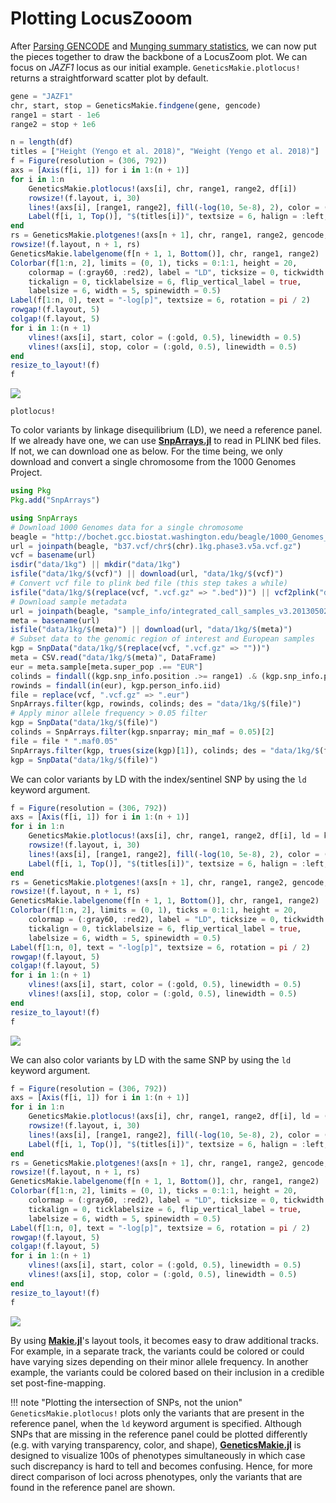 # Plotting LocusZooom

After [Parsing GENCODE](@ref) and [Munging summary statistics](@ref),
we can now put the pieces together to draw the backbone of a LocusZoom plot. 
We can focus on _JAZF1_ locus as our initial example. `GeneticsMakie.plotlocus!` returns 
a straightforward scatter plot by default.

```julia
gene = "JAZF1"
chr, start, stop = GeneticsMakie.findgene(gene, gencode)
range1 = start - 1e6
range2 = stop + 1e6

n = length(df)
titles = ["Height (Yengo et al. 2018)", "Weight (Yengo et al. 2018)"]
f = Figure(resolution = (306, 792))
axs = [Axis(f[i, 1]) for i in 1:(n + 1)]
for i in 1:n
    GeneticsMakie.plotlocus!(axs[i], chr, range1, range2, df[i])
    rowsize!(f.layout, i, 30)
    lines!(axs[i], [range1, range2], fill(-log(10, 5e-8), 2), color = (:purple, 0.5), linewidth = 0.5)
    Label(f[i, 1, Top()], "$(titles[i])", textsize = 6, halign = :left, padding = (7.5, 0, -5, 0))
end
rs = GeneticsMakie.plotgenes!(axs[n + 1], chr, range1, range2, gencode; height = 0.1)
rowsize!(f.layout, n + 1, rs)
GeneticsMakie.labelgenome(f[n + 1, 1, Bottom()], chr, range1, range2)
Colorbar(f[1:n, 2], limits = (0, 1), ticks = 0:1:1, height = 20,
    colormap = (:gray60, :red2), label = "LD", ticksize = 0, tickwidth = 0,
    tickalign = 0, ticklabelsize = 6, flip_vertical_label = true,
    labelsize = 6, width = 5, spinewidth = 0.5)
Label(f[1:n, 0], text = "-log[p]", textsize = 6, rotation = pi / 2)
rowgap!(f.layout, 5)
colgap!(f.layout, 5)
for i in 1:(n + 1)
    vlines!(axs[i], start, color = (:gold, 0.5), linewidth = 0.5)
    vlines!(axs[i], stop, color = (:gold, 0.5), linewidth = 0.5)
end
resize_to_layout!(f)
f
```
![](../figs/JAZF1-locuszoom.png)

```@docs
plotlocus!
```

To color variants by linkage disequilibrium (LD), we need a reference panel. If we already have
one, we can use [__SnpArrays.jl__](https://openmendel.github.io/SnpArrays.jl/latest/) to
read in PLINK bed files. If not, we can download one as below. For the time being, 
we only download and convert a single chromosome from the 1000 Genomes Project. 

```julia
using Pkg
Pkg.add("SnpArrays")
```

```julia
using SnpArrays
# Download 1000 Genomes data for a single chromosome
beagle = "http://bochet.gcc.biostat.washington.edu/beagle/1000_Genomes_phase3_v5a"
url = joinpath(beagle, "b37.vcf/chr$(chr).1kg.phase3.v5a.vcf.gz")
vcf = basename(url)
isdir("data/1kg") || mkdir("data/1kg")
isfile("data/1kg/$(vcf)") || download(url, "data/1kg/$(vcf)")
# Convert vcf file to plink bed file (this step takes a while)
isfile("data/1kg/$(replace(vcf, ".vcf.gz" => ".bed"))") || vcf2plink("data/1kg/$(vcf)", "data/1kg/$(replace(vcf, ".vcf.gz" => ""))")
# Download sample metadata
url = joinpath(beagle, "sample_info/integrated_call_samples_v3.20130502.ALL.panel")
meta = basename(url) 
isfile("data/1kg/$(meta)") || download(url, "data/1kg/$(meta)")
# Subset data to the genomic region of interest and European samples
kgp = SnpData("data/1kg/$(replace(vcf, ".vcf.gz" => ""))")
meta = CSV.read("data/1kg/$(meta)", DataFrame)
eur = meta.sample[meta.super_pop .== "EUR"]
colinds = findall((kgp.snp_info.position .>= range1) .& (kgp.snp_info.position .<= range2))
rowinds = findall(in(eur), kgp.person_info.iid)
file = replace(vcf, ".vcf.gz" => ".eur")
SnpArrays.filter(kgp, rowinds, colinds; des = "data/1kg/$(file)")
# Apply minor allele frequency > 0.05 filter
kgp = SnpData("data/1kg/$(file)")
colinds = SnpArrays.filter(kgp.snparray; min_maf = 0.05)[2]
file = file * ".maf0.05"
SnpArrays.filter(kgp, trues(size(kgp)[1]), colinds; des = "data/1kg/$(file)")
kgp = SnpData("data/1kg/$(file)")
```

We can color variants by LD with the index/sentinel SNP by using the `ld` keyword argument.

```julia
f = Figure(resolution = (306, 792))
axs = [Axis(f[i, 1]) for i in 1:(n + 1)]
for i in 1:n
    GeneticsMakie.plotlocus!(axs[i], chr, range1, range2, df[i], ld = kgp)
    rowsize!(f.layout, i, 30)
    lines!(axs[i], [range1, range2], fill(-log(10, 5e-8), 2), color = (:purple, 0.5), linewidth = 0.5)
    Label(f[i, 1, Top()], "$(titles[i])", textsize = 6, halign = :left, padding = (7.5, 0, -5, 0))
end
rs = GeneticsMakie.plotgenes!(axs[n + 1], chr, range1, range2, gencode; height = 0.1)
rowsize!(f.layout, n + 1, rs)
GeneticsMakie.labelgenome(f[n + 1, 1, Bottom()], chr, range1, range2)
Colorbar(f[1:n, 2], limits = (0, 1), ticks = 0:1:1, height = 20,
    colormap = (:gray60, :red2), label = "LD", ticksize = 0, tickwidth = 0,
    tickalign = 0, ticklabelsize = 6, flip_vertical_label = true,
    labelsize = 6, width = 5, spinewidth = 0.5)
Label(f[1:n, 0], text = "-log[p]", textsize = 6, rotation = pi / 2)
rowgap!(f.layout, 5)
colgap!(f.layout, 5)
for i in 1:(n + 1)
    vlines!(axs[i], start, color = (:gold, 0.5), linewidth = 0.5)
    vlines!(axs[i], stop, color = (:gold, 0.5), linewidth = 0.5)
end
resize_to_layout!(f)
f
```
![](../figs/JAZF1-locuszoom-ld.png)

We can also color variants by LD with the same SNP by using the `ld` keyword argument.

```julia
f = Figure(resolution = (306, 792))
axs = [Axis(f[i, 1]) for i in 1:(n + 1)]
for i in 1:n
    GeneticsMakie.plotlocus!(axs[i], chr, range1, range2, df[i], ld = (kgp, "rs508347"))
    rowsize!(f.layout, i, 30)
    lines!(axs[i], [range1, range2], fill(-log(10, 5e-8), 2), color = (:purple, 0.5), linewidth = 0.5)
    Label(f[i, 1, Top()], "$(titles[i])", textsize = 6, halign = :left, padding = (7.5, 0, -5, 0))
end
rs = GeneticsMakie.plotgenes!(axs[n + 1], chr, range1, range2, gencode; height = 0.1)
rowsize!(f.layout, n + 1, rs)
GeneticsMakie.labelgenome(f[n + 1, 1, Bottom()], chr, range1, range2)
Colorbar(f[1:n, 2], limits = (0, 1), ticks = 0:1:1, height = 20,
    colormap = (:gray60, :red2), label = "LD", ticksize = 0, tickwidth = 0,
    tickalign = 0, ticklabelsize = 6, flip_vertical_label = true,
    labelsize = 6, width = 5, spinewidth = 0.5)
Label(f[1:n, 0], text = "-log[p]", textsize = 6, rotation = pi / 2)
rowgap!(f.layout, 5)
colgap!(f.layout, 5)
for i in 1:(n + 1)
    vlines!(axs[i], start, color = (:gold, 0.5), linewidth = 0.5)
    vlines!(axs[i], stop, color = (:gold, 0.5), linewidth = 0.5)
end
resize_to_layout!(f)
f
```
![](../figs/JAZF1-locuszoom-ld-snp.png)

By using [__Makie.jl__](https://makie.juliaplots.org/stable/)'s layout tools, 
it becomes easy to draw additional tracks. For example, in a separate track, 
the variants could be colored or could have varying sizes depending on their minor allele frequency. 
In another example, the variants could be colored based on their inclusion in a 
credible set post-fine-mapping.

!!! note "Plotting the intersection of SNPs, not the union"
    `GeneticsMakie.plotlocus!` plots only the variants that are present in the reference panel, 
    when the `ld` keyword argument is specified. Although SNPs that are missing in the
    reference panel could be plotted differently (e.g. with varying transparency, color, and shape),
    [__GeneticsMakie.jl__](https://github.com/mmkim1210/GeneticsMakie.jl) is designed to
    visualize 100s of phenotypes simultaneously in which case such discrepancy is hard to tell and 
    becomes confusing. Hence, for more direct comparison of loci across phenotypes, 
    only the variants that are found in the reference panel are shown.